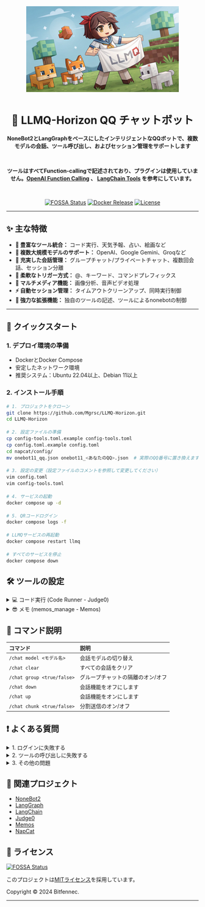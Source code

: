 <div align="center">

<img src="static/LLMQ.webp" width="400" style="margin-bottom: 10px;">

# 🤖 LLMQ-Horizon QQ チャットボット

**NoneBot2とLangGraphをベースにしたインテリジェントなQQボットで、複数モデルの会話、ツール呼び出し、およびセッション管理をサポートします**

<br>

**ツールはすべてFunction-callingで記述されており、プラグインは使用していません。[OpenAI Function Calling](https://platform.openai.com/docs/guides/function-calling) 、 [LangChain Tools](https://python.langchain.com/docs/how_to/#tools) を参考にしています。**

<br>

[![FOSSA Status](https://app.fossa.com/api/projects/git%2Bgithub.com%2FMgrsc%2FLLMQ-Horizon.svg?type=small)](https://app.fossa.com/projects/git%2Bgithub.com%2FMgrsc%2FLLMQ-Horizon?ref=badge_small)
[![Docker Release](https://img.shields.io/docker/pulls/bitfennec/llmq-horizon?color=%230077c8&label=Docker%20Pulls&logo=docker&logoColor=white&style=flat)](https://hub.docker.com/r/bitfennec/llmq-horizon)
[![License](https://img.shields.io/github/license/Mgrsc/LLMQ-Horizon?color=%2300c853&label=MIT%20License&style=flat)](https://github.com/Mgrsc/LLMQ-Horizon/blob/main/LICENSE)

</div>

---

## ✨ 主な特徴

-   **🔌 豊富なツール統合：** コード実行、天気予報、占い、絵画など
-   **🤖 複数大規模モデルのサポート：** OpenAI、Google Gemini、Groqなど
-   **💬 充実した会話管理：** グループチャット/プライベートチャット、複数回会話、セッション分離
-   **🎯 柔軟なトリガー方式：** @、キーワード、コマンドプレフィックス
-   **🎨 マルチメディア機能：** 画像分析、音声ビデオ処理
-   **⚡ 自動セッション管理：** タイムアウトクリーンアップ、同時実行制御
-   **🦖 強力な拡張機能：** 独自のツールの記述、ツールによるnonebotの制御

---

## 🚀 クイックスタート

### 1. デプロイ環境の準備

-   DockerとDocker Compose
-   安定したネットワーク環境
-   推奨システム：Ubuntu 22.04以上、Debian 11以上

### 2. インストール手順

```bash
# 1. プロジェクトをクローン
git clone https://github.com/Mgrsc/LLMQ-Horizon.git
cd LLMQ-Horizon

# 2. 設定ファイルの準備
cp config-tools.toml.example config-tools.toml
cp config.toml.example config.toml
cd napcat/config/
mv onebot11_qq.json onebot11_<あなたのQQ>.json  # 実際のQQ番号に置き換えます

# 3. 設定の変更（設定ファイルのコメントを参照して変更してください）
vim config.toml
vim config-tools.toml

# 4. サービスの起動
docker compose up -d

# 5. QRコードログイン
docker compose logs -f

# LLMQサービスの再起動
docker compose restart llmq

# すべてのサービスを停止
docker compose down
```

## 🛠️ ツールの設定

<details>
<summary>💻 コード実行 (Code Runner - Judge0)</summary>

[Judge0 公式デプロイチュートリアル](https://github.com/judge0/judge0/blob/master/CHANGELOG.md)

1. **Ubuntu 22.04以上の環境とDockerを準備し、cgroup v1を構成します。**

    ```bash
    sudo sed -i 's/GRUB_CMDLINE_LINUX=""/GRUB_CMDLINE_LINUX="systemd.unified_cgroup_hierarchy=0"/' /etc/default/grub
    sudo update-grub
    sudo reboot
    ```

2. **Judge0をデプロイします。**

    ```bash
    wget https://github.com/judge0/judge0/releases/download/v1.13.1/judge0-v1.13.1.zip
    unzip judge0-v1.13.1.zip
    cd judge0-v1.13.1

    # 2つのパスワードを生成して設定します
    openssl rand -hex 32

    # 生成されたパスワードを使用して、judge0.confファイル内のREDIS_PASSWORDとPOSTGRES_PASSWORD変数を更新します。

    # サービスを起動します
    docker-compose up -d db redis
    sleep 10s
    docker-compose up -d
    sleep 5s
    ```

    Judge0 CE v1.13.1インスタンスが起動し、実行されています。http://<あなたのサーバーIPアドレス>:2358/docsにアクセスしてドキュメントを参照してください。

3. **config-tools.tomlを設定します。**

    ```toml
    [code_generation_running]
    judge0_url = "http://your-server:2358"
    judge0_api_key = "your-api-key"
    ```

</details>

<details>
<summary>😎 メモ (memos_manage - Memos)</summary>

[Memos 公式デプロイチュートリアル](https://www.usememos.com/docs/install/container-install)

1. **Ubuntu 22.04以上の環境とDockerを準備します。**

2. **docker-compose.yamlファイルを作成します。**

    ```yaml
    services:
      memos:
        image: neosmemo/memos:stable
        container_name: memos
        ports:
          - 5230:5230
        volumes:
          - ./memos:/var/opt/memos
        restart: always
    ```

3. **Memosを起動します。**

    ```shell
    docker compose up -d
    ```

    この時点で、http://<あなたのサーバーIPアドレス>:5230からMemosにアクセスできます。Memosの設定でトークンを取得します。

4. **設定ファイルを記入します。**

    ```toml
    [memos]
    url = "http://your-server:xxx"
    memos_token = "<取得したトークンを入力>"
    default_visibility = "PRIVATE"
    page_size = 10
    user_id = 6
    ```

</details>

## 📝 コマンド説明

| コマンド                      | 説明                             |
| :------------------------ | :------------------------------- |
| `/chat model <モデル名>`   | 会話モデルの切り替え                 |
| `/chat clear`             | すべての会話をクリア                 |
| `/chat group <true/false>` | グループチャットの隔離のオン/オフ         |
| `/chat down`              | 会話機能をオフにします               |
| `/chat up`                | 会話機能をオンにします               |
| `/chat chunk <true/false>` | 分割送信のオン/オフ                   |

## ❗ よくある質問

<details>
<summary>1. ログインに失敗する</summary>

-   QQ番号の設定が正しいか確認してください
-   napcatの設定ファイル形式を確認してください
-   napcatコンテナのログを見て問題を特定してください

</details>

<details>
<summary>2. ツールの呼び出しに失敗する</summary>

-   モデルが関数呼び出し機能をサポートしているか確認してください
-   関連するAPIキーの設定を確認してください
-   LLMQコンテナのログを見てエラーを特定してください
-   [LangSmith](https://smith.langchain.com/)をDockerコンテナに追加してデバッグしてください。

    ```yaml
    environment:
      - LANGCHAIN_TRACING_V2=true
      - LANGCHAIN_ENDPOINT="https://api.smith.langchain.com"
      - LANGCHAIN_API_KEY="<your_api_key>"
      - LANGCHAIN_PROJECT="<your_project_name>"
    ```

</details>

<details>
<summary>3. その他の問題</summary>

-   その他の問題については、QQグループに参加して議論してください
    ![qrcode](static/qrcode.jpg)

</details>

## 🔗 関連プロジェクト

-   [NoneBot2](https://github.com/nonebot/nonebot2)
-   [LangGraph](https://github.com/langchain-ai/langgraph)
-   [LangChain](https://github.com/langchain-ai/langchain)
-   [Judge0](https://github.com/judge0/judge0)
-   [Memos](https://github.com/usememos/memos)
-   [NapCat](https://github.com/NapNeko/NapCatQQ)

## 📄 ライセンス

[![FOSSA Status](https://app.fossa.com/api/projects/git%2Bgithub.com%2FMgrsc%2FLLMQ-Horizon.svg?type=large&issueType=license)](https://app.fossa.com/projects/git%2Bgithub.com%2FMgrsc%2FLLMQ-Horizon?ref=badge_large&issueType=license)

このプロジェクトは[MITライセンス](https://github.com/Mgrsc/LLMQ-Horizon/blob/main/LICENSE)を採用しています。

Copyright © 2024 Bitfennec.

---